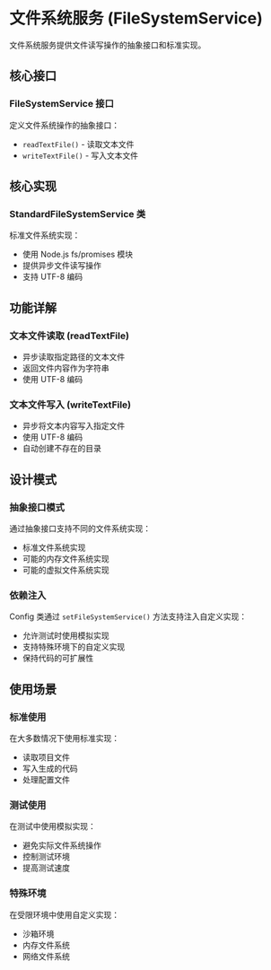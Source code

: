 # 文件系统服务 (FileSystemService)

文件系统服务提供文件读写操作的抽象接口和标准实现。

## 核心接口

### FileSystemService 接口
定义文件系统操作的抽象接口：
- `readTextFile()` - 读取文本文件
- `writeTextFile()` - 写入文本文件

## 核心实现

### StandardFileSystemService 类
标准文件系统实现：
- 使用 Node.js fs/promises 模块
- 提供异步文件读写操作
- 支持 UTF-8 编码

## 功能详解

### 文本文件读取 (readTextFile)
- 异步读取指定路径的文本文件
- 返回文件内容作为字符串
- 使用 UTF-8 编码

### 文本文件写入 (writeTextFile)
- 异步将文本内容写入指定文件
- 使用 UTF-8 编码
- 自动创建不存在的目录

## 设计模式

### 抽象接口模式
通过抽象接口支持不同的文件系统实现：
- 标准文件系统实现
- 可能的内存文件系统实现
- 可能的虚拟文件系统实现

### 依赖注入
Config 类通过 `setFileSystemService()` 方法支持注入自定义实现：
- 允许测试时使用模拟实现
- 支持特殊环境下的自定义实现
- 保持代码的可扩展性

## 使用场景

### 标准使用
在大多数情况下使用标准实现：
- 读取项目文件
- 写入生成的代码
- 处理配置文件

### 测试使用
在测试中使用模拟实现：
- 避免实际文件系统操作
- 控制测试环境
- 提高测试速度

### 特殊环境
在受限环境中使用自定义实现：
- 沙箱环境
- 内存文件系统
- 网络文件系统